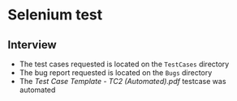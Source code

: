 # Selenium test

## Interview
- The test cases requested is located on the ```TestCases``` directory
- The bug report requested is located on the ```Bugs``` directory
- The _Test Case Template - TC2 (Automated).pdf_ testcase was automated
